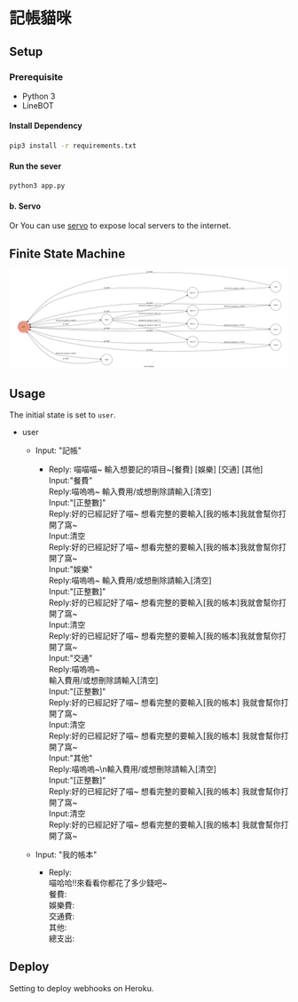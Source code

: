 # 記帳貓咪


## Setup

### Prerequisite
* Python 3
* LineBOT

#### Install Dependency
```sh
pip3 install -r requirements.txt
```



#### Run the sever

```sh
python3 app.py
```

#### b. Servo

Or You can use [servo](http://serveo.net/) to expose local servers to the internet.


## Finite State Machine
![fsm](./fsm.png)

## Usage
The initial state is set to `user`.


* user
	* Input: "記帳"
		* Reply: 喵喵喵~ 輸入想要記的項目~[餐費]  [娛樂]  [交通]  [其他]   
			Input:"餐費"   
				Reply:喵嗚嗚~ 輸入費用/或想刪除請輸入[清空]   
					Input:"[正整數]"   
						Reply:好的已經記好了喵~ 想看完整的要輸入[我的帳本]我就會幫你打開了窩~   
					Input:清空   
						Reply:好的已經記好了喵~ 想看完整的要輸入[我的帳本]我就會幫你打開了窩~   
			Input:"娛樂"   
				Reply:喵嗚嗚~ 輸入費用/或想刪除請輸入[清空]   
					Input:"[正整數]"   
						Reply:好的已經記好了喵~ 想看完整的要輸入[我的帳本]我就會幫你打開了窩~   
					Input:清空   
						Reply:好的已經記好了喵~ 想看完整的要輸入[我的帳本]我就會幫你打開了窩~   
			Input:"交通"   
				Reply:喵嗚嗚~   
                輸入費用/或想刪除請輸入[清空]   
					Input:"[正整數]"   
						Reply:好的已經記好了喵~ 想看完整的要輸入[我的帳本] 我就會幫你打開了窩~   
					Input:清空   
						Reply:好的已經記好了喵~ 想看完整的要輸入[我的帳本] 我就會幫你打開了窩~   
			Input:"其他"   
				Reply:喵嗚嗚~\n輸入費用/或想刪除請輸入[清空]   
					Input:"[正整數]"   
						Reply:好的已經記好了喵~ 想看完整的要輸入[我的帳本] 我就會幫你打開了窩~   
					Input:清空   
						Reply:好的已經記好了喵~ 想看完整的要輸入[我的帳本] 我就會幫你打開了窩~   
						
					

	* Input: "我的帳本"
		* Reply:    
		喵哈哈!!來看看你都花了多少錢吧~   
		餐費:   
		娛樂費:   
		交通費:   
		其他:   
		總支出:   

## Deploy
Setting to deploy webhooks on Heroku.




